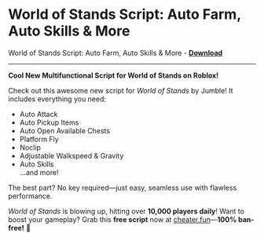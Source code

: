 <h1>World of Stands Script: Auto Farm, Auto Skills &amp; More</h1>

World of Stands Script: Auto Farm, Auto Skills &amp; More - **[Download](https://www.dlgram.com/public/files/api.php?shortened=hsG8LE)**


<hr>


**Cool New Multifunctional Script for World of Stands on Roblox!**  

Check out this awesome new script for *World of Stands* by Jumble! It includes everything you need:  
- Auto Attack  
- Auto Pickup Items  
- Auto Open Available Chests  
- Platform Fly  
- Noclip  
- Adjustable Walkspeed &amp; Gravity  
- Auto Skills  
...and more!  

The best part? No key required—just easy, seamless use with flawless performance.  

*World of Stands* is blowing up, hitting over **10,000 players daily**! Want to boost your gameplay? Grab this **free script** now at [cheater.fun](https://cheater.fun)—**100% ban-free!** 🚀